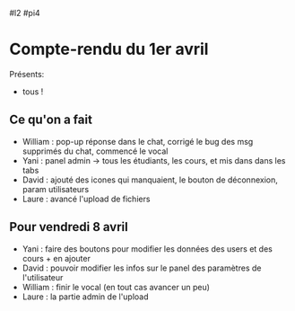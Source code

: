 #l2
#pi4

# Compte-rendu du 1er avril

Présents:
- tous !

## Ce qu'on a fait
- William : pop-up réponse dans le chat, corrigé le bug des msg supprimés du chat, commencé le vocal
- Yani : panel admin -> tous les étudiants, les cours, et mis dans dans les tabs
- David : ajouté des icones qui manquaient, le bouton de déconnexion, param utilisateurs
- Laure : avancé l'upload de fichiers

## Pour vendredi 8 avril
- Yani : faire des boutons pour modifier les données des users et des cours + en ajouter
- David : pouvoir modifier les infos sur le panel des paramètres de l'utilisateur
- William : finir le vocal (en tout cas avancer un peu)
- Laure : la partie admin de l'upload 